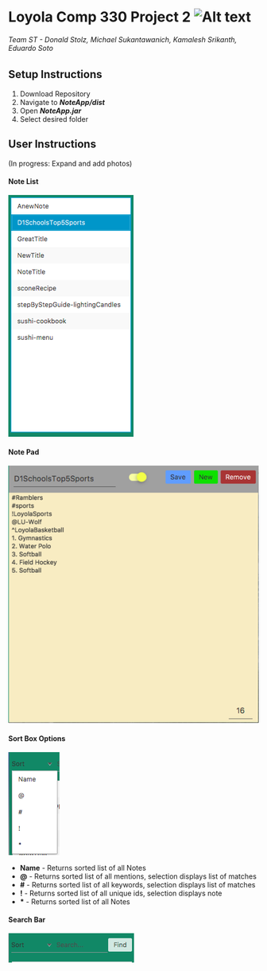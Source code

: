 # Loyola Comp 330 Project 2 ![Alt text](https://api.travis-ci.org/donald-stolz/Loyola_Comp330_Team_Project2.svg?branch=master)
###### Team ST - Donald Stolz, Michael Sukantawanich, Kamalesh Srikanth, Eduardo Soto

## Setup Instructions
1. Download Repository
2. Navigate to **_NoteApp/dist_**
3. Open **_NoteApp.jar_**
4. Select desired folder

## User Instructions 
(In progress: Expand and add photos)
#### Note List 
![Alt text](/GUIScreenshots/NoteList.png?raw=true "Note List")

#### Note Pad 
![Alt text](/GUIScreenshots/NotePad.png?raw=true "Note Pad")

#### Sort Box Options 
![Alt text](/GUIScreenshots/SortBoxScreenshot.png?raw=true "Sort Box")
  * **Name** - Returns sorted list of all Notes
  * **@** - Returns sorted list of all mentions, selection displays list of matches
  * **#** - Returns sorted list of all keywords, selection displays list of matches
  * **!** - Returns sorted list of all unique ids, selection displays note
  * **\*** - Returns sorted list of all Notes
  
#### Search Bar 
![Alt text](/GUIScreenshots/SearchBar.png?raw=true "Search Bar")

